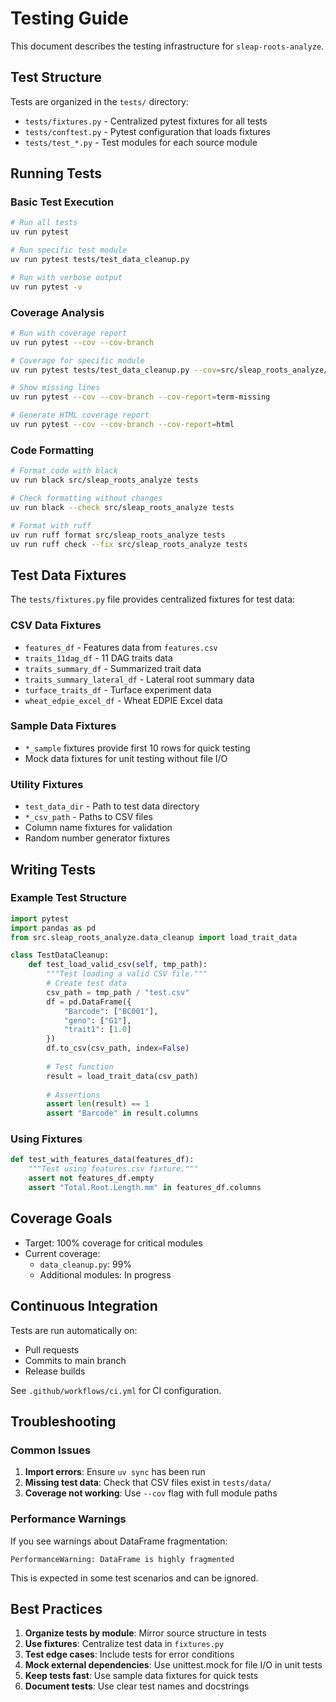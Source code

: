# Testing Guide

This document describes the testing infrastructure for `sleap-roots-analyze`.

## Test Structure

Tests are organized in the `tests/` directory:
- `tests/fixtures.py` - Centralized pytest fixtures for all tests
- `tests/conftest.py` - Pytest configuration that loads fixtures
- `tests/test_*.py` - Test modules for each source module

## Running Tests

### Basic Test Execution
```bash
# Run all tests
uv run pytest

# Run specific test module
uv run pytest tests/test_data_cleanup.py

# Run with verbose output
uv run pytest -v
```

### Coverage Analysis
```bash
# Run with coverage report
uv run pytest --cov --cov-branch

# Coverage for specific module
uv run pytest tests/test_data_cleanup.py --cov=src/sleap_roots_analyze/data_cleanup --cov-branch

# Show missing lines
uv run pytest --cov --cov-branch --cov-report=term-missing

# Generate HTML coverage report
uv run pytest --cov --cov-branch --cov-report=html
```

### Code Formatting
```bash
# Format code with black
uv run black src/sleap_roots_analyze tests

# Check formatting without changes
uv run black --check src/sleap_roots_analyze tests

# Format with ruff
uv run ruff format src/sleap_roots_analyze tests
uv run ruff check --fix src/sleap_roots_analyze tests
```

## Test Data Fixtures

The `tests/fixtures.py` file provides centralized fixtures for test data:

### CSV Data Fixtures
- `features_df` - Features data from `features.csv`
- `traits_11dag_df` - 11 DAG traits data  
- `traits_summary_df` - Summarized trait data
- `traits_summary_lateral_df` - Lateral root summary data
- `turface_traits_df` - Turface experiment data
- `wheat_edpie_excel_df` - Wheat EDPIE Excel data

### Sample Data Fixtures
- `*_sample` fixtures provide first 10 rows for quick testing
- Mock data fixtures for unit testing without file I/O

### Utility Fixtures
- `test_data_dir` - Path to test data directory
- `*_csv_path` - Paths to CSV files
- Column name fixtures for validation
- Random number generator fixtures

## Writing Tests

### Example Test Structure
```python
import pytest
import pandas as pd
from src.sleap_roots_analyze.data_cleanup import load_trait_data

class TestDataCleanup:
    def test_load_valid_csv(self, tmp_path):
        """Test loading a valid CSV file."""
        # Create test data
        csv_path = tmp_path / "test.csv"
        df = pd.DataFrame({
            "Barcode": ["BC001"],
            "geno": ["G1"],
            "trait1": [1.0]
        })
        df.to_csv(csv_path, index=False)
        
        # Test function
        result = load_trait_data(csv_path)
        
        # Assertions
        assert len(result) == 1
        assert "Barcode" in result.columns
```

### Using Fixtures
```python
def test_with_features_data(features_df):
    """Test using features.csv fixture."""
    assert not features_df.empty
    assert "Total.Root.Length.mm" in features_df.columns
```

## Coverage Goals

- Target: 100% coverage for critical modules
- Current coverage:
  - `data_cleanup.py`: 99%
  - Additional modules: In progress

## Continuous Integration

Tests are run automatically on:
- Pull requests
- Commits to main branch
- Release builds

See `.github/workflows/ci.yml` for CI configuration.

## Troubleshooting

### Common Issues

1. **Import errors**: Ensure `uv sync` has been run
2. **Missing test data**: Check that CSV files exist in `tests/data/`
3. **Coverage not working**: Use `--cov` flag with full module paths

### Performance Warnings

If you see warnings about DataFrame fragmentation:
```
PerformanceWarning: DataFrame is highly fragmented
```
This is expected in some test scenarios and can be ignored.

## Best Practices

1. **Organize tests by module**: Mirror source structure in tests
2. **Use fixtures**: Centralize test data in `fixtures.py`
3. **Test edge cases**: Include tests for error conditions
4. **Mock external dependencies**: Use unittest.mock for file I/O in unit tests
5. **Keep tests fast**: Use sample data fixtures for quick tests
6. **Document tests**: Use clear test names and docstrings